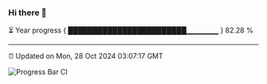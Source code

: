 ### Hi there 👋

⏳ Year progress { ████████████████████████▁▁▁▁▁▁ } 82.28 %

---

⏰ Updated on Mon, 28 Oct 2024 03:07:17 GMT

![Progress Bar CI](https://github.com/IshwaranRudhara/GIT-ACTION/workflows/Progress%20Bar%20CI/badge.svg)
